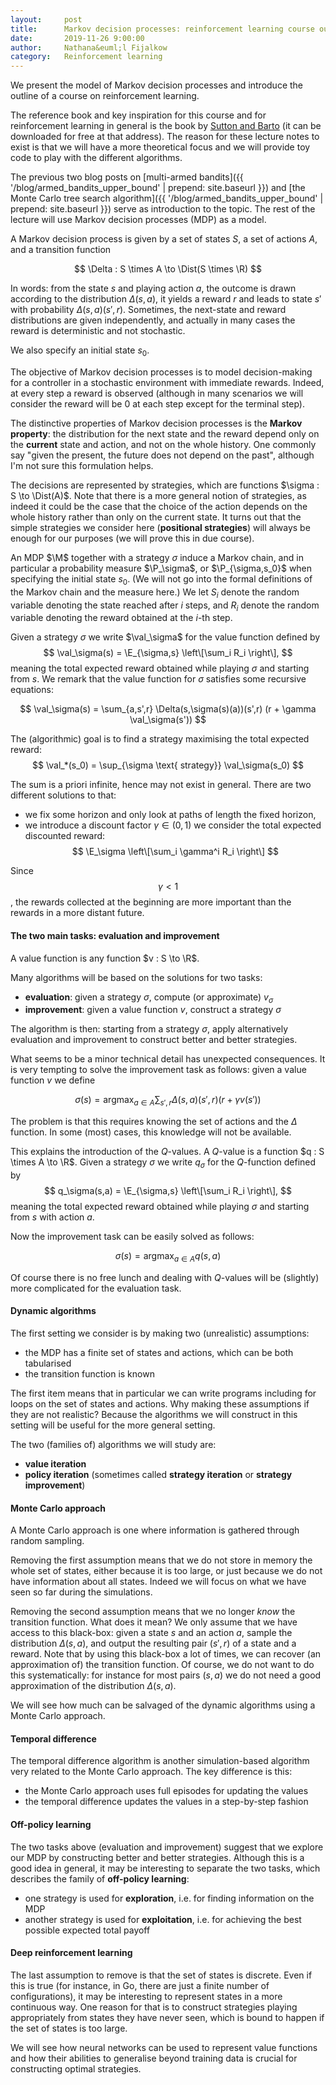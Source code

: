 ```yaml
---
layout:     post
title:      Markov decision processes: reinforcement learning course outline
date:       2019-11-26 9:00:00
author:     Nathana&euml;l Fijalkow
category:   Reinforcement learning
---
```


<script type="text/x-mathjax-config">
MathJax.Hub.Config({
  TeX: {
    Macros: {
      R: "{\\mathbb{R}}",
      Q: "{\\mathbb{Q}}",
      N: "{\\mathbb{N}}",
      Z: "{\\mathbb{Z}}",
      M: "{\\mathcal{M}}",
      A: "{\\mathcal{A}}",
      B: "{\\mathcal{B}}",
      E: "{\\mathbb{E}}",
      P: "{\\mathbb{P}}",
      val: "{\\text{val}}",
      Dist: "{\\mathbb{D}}",
    }
  }
});
</script>

<p class="intro"><span class="dropcap">W</span>e present the model of Markov decision processes and introduce the outline of a course on reinforcement learning.</p>

The reference book and key inspiration for this course and for reinforcement learning in general is the book by [Sutton and Barto](http://incompleteideas.net/book/the-book.html) (it can be downloaded for free at that address).
The reason for these lecture notes to exist is that we will have a more theoretical focus and we will provide toy code to play with the different algorithms.

The previous two blog posts on [multi-armed bandits]({{ '/blog/armed_bandits_upper_bound' | prepend: site.baseurl }}) and [the Monte Carlo tree search algorithm]({{ '/blog/armed_bandits_upper_bound' | prepend: site.baseurl }}) serve as introduction to the topic. The rest of the lecture will use Markov decision processes (MDP) as a model.

A Markov decision process is given by a set of states $S$, a set of actions $A$, and a transition function

$$
\Delta : S \times A \to \Dist(S \times \R)
$$

In words: from the state $s$ and playing action $a$, the outcome is drawn according to the distribution $\Delta(s,a)$, it yields a reward $r$ and leads to state $s'$ with probability $\Delta(s,a)(s',r)$.
Sometimes, the next-state and reward distributions are given independently, and actually in many cases the reward is deterministic and not stochastic.

We also specify an initial state $s_0$.

The objective of Markov decision processes is to model decision-making for a controller in a stochastic environment with immediate rewards.
Indeed, at every step a reward is observed (although in many scenarios we will consider the reward will be $0$ at each step except for the terminal step).

The distinctive properties of Markov decision processes is the **Markov property**: the distribution for the next state and the reward depend only on the **current** state and action, and not on the whole history. One commonly say "given the present, the future does not depend on the past", although I'm not sure this formulation helps.

The decisions are represented by strategies, which are functions $\sigma : S \to \Dist(A)$.
Note that there is a more general notion of strategies, as indeed it could be the case that the choice of the action depends on the whole history rather than only on the current state.
It turns out that the simple strategies we consider here (**positional strategies**) will always be enough for our purposes (we will prove this in due course).

An MDP $\M$ together with a strategy $\sigma$ induce a Markov chain, and in particular a probability measure $\P_\sigma$, or $\P_{\sigma,s_0}$ when specifying the initial state $s_0$.
(We will not go into the formal definitions of the Markov chain and the measure here.)
We let $S_i$ denote the random variable denoting the state reached after $i$ steps, and $R_i$ denote the random variable denoting the reward obtained at the $i$-th step. 

Given a strategy $\sigma$ we write $\val_\sigma$ for the value function defined by
$$
\val_\sigma(s) = \E_{\sigma,s} \left\[\sum_i R_i \right\],
$$
meaning the total expected reward obtained while playing $\sigma$ and starting from $s$.
We remark that the value function for $\sigma$ satisfies some recursive equations:

$$
\val_\sigma(s) = \sum_{a,s',r} \Delta(s,\sigma(s)(a))(s',r) (r + \gamma \val_\sigma(s'))
$$

The (algorithmic) goal is to find a strategy maximising the total expected reward:
$$
\val_*(s_0) = \sup_{\sigma \text{ strategy}} \val_\sigma(s_0)
$$

The sum is a priori infinite, hence may not exist in general. 
There are two different solutions to that: 
* we fix some horizon and only look at paths of length the fixed horizon,
* we introduce a discount factor $\gamma \in (0,1)$ we consider the total expected discounted reward:
$$
\E_\sigma \left\[\sum_i \gamma^i R_i \right\]
$$

Since $$\gamma \less 1$$, the rewards collected at the beginning are more important than the rewards in a more distant future.

#### The two main tasks: evaluation and improvement

A value function is any function $v : S \to \R$.

Many algorithms will be based on the solutions for two tasks:
* **evaluation**: given a strategy $\sigma$, compute (or approximate) $v_\sigma$
* **improvement**: given a value function $v$, construct a strategy $\sigma$

The algorithm is then: starting from a strategy $\sigma$, apply alternatively evaluation and improvement to construct better and better strategies.

What seems to be a minor technical detail has unexpected consequences.
It is very tempting to solve the improvement task as follows: 
given a value function $v$ we define 

$$
\sigma(s) = \text{argmax}_{a \in A} \sum_{s',r} \Delta(s,a)(s',r) (r + \gamma v(s'))
$$

The problem is that this requires knowing the set of actions and the $\Delta$ function.
In some (most) cases, this knowledge will not be available.

This explains the introduction of the $Q$-values.
A $Q$-value is a function $q : S \times A \to \R$.
Given a strategy $\sigma$ we write $q_\sigma$ for the $Q$-function defined by
$$
q_\sigma(s,a) = \E_{\sigma,s} \left\[\sum_i R_i \right\],
$$
meaning the total expected reward obtained while playing $\sigma$ and starting from $s$ with action $a$.

Now the improvement task can be easily solved as follows:

$$
\sigma(s) = \text{argmax}_{a \in A} q(s,a)
$$

Of course there is no free lunch and dealing with $Q$-values will be (slightly) more complicated for the evaluation task.

#### Dynamic algorithms 

The first setting we consider is by making two (unrealistic) assumptions:
* the MDP has a finite set of states and actions, which can be both tabularised
* the transition function is known

The first item means that in particular we can write programs including for loops on the set of states and actions.
Why making these assumptions if they are not realistic? 
Because the algorithms we will construct in this setting will be useful for the more general setting.

The two (families of) algorithms we will study are:
* **value iteration**
* **policy iteration** (sometimes called **strategy iteration** or **strategy improvement**)

#### Monte Carlo approach

A Monte Carlo approach is one where information is gathered through random sampling.

Removing the first assumption means that we do not store in memory the whole set of states, either because it is too large, 
or just because we do not have information about all states. 
Indeed we will focus on what we have seen so far during the simulations.

Removing the second assumption means that we no longer *know* the transition function. What does it mean?
We only assume that we have access to this black-box: given a state $s$ and an action $a$, sample the distribution $\Delta(s,a)$, and output the resulting pair $(s',r)$ of a state and a reward.
Note that by using this black-box a lot of times, we can recover (an approximation of) the transition function.
Of course, we do not want to do this systematically: for instance for most pairs $(s,a)$ we do not need a good approximation of the distribution $\Delta(s,a)$.

We will see how much can be salvaged of the dynamic algorithms using a Monte Carlo approach.

#### Temporal difference

The temporal difference algorithm is another simulation-based algorithm very related to the Monte Carlo approach.
The key difference is this:
* the Monte Carlo approach uses full episodes for updating the values
* the temporal difference updates the values in a step-by-step fashion

#### Off-policy learning

The two tasks above (evaluation and improvement) suggest that we explore our MDP by constructing better and better strategies.
Although this is a good idea in general, it may be interesting to separate the two tasks, which describes the family of **off-policy learning**:
* one strategy is used for **exploration**, i.e. for finding information on the MDP
* another strategy is used for **exploitation**, i.e. for achieving the best possible expected total payoff

#### Deep reinforcement learning

The last assumption to remove is that the set of states is discrete. 
Even if this is true (for instance, in Go, there are just a finite number of configurations), it may be interesting to represent states in a more continuous way.
One reason for that is to construct strategies playing appropriately from states they have never seen, which is bound to happen if the set of states is too large.

We will see how neural networks can be used to represent value functions and how their abilities to generalise beyond training data is crucial for constructing optimal strategies.


